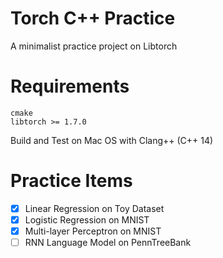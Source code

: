 # Torch C++ Practice
A minimalist practice project on Libtorch

# Requirements
```
cmake
libtorch >= 1.7.0
```
Build and Test on Mac OS with Clang++ (C++ 14)

# Practice Items
- [x] Linear Regression on Toy Dataset
- [x] Logistic Regression on MNIST
- [x] Multi-layer Perceptron on MNIST
- [ ] RNN Language Model on PennTreeBank 